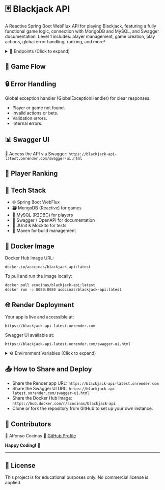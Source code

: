 # 🃏 Blackjack API

A Reactive Spring Boot WebFlux API for playing Blackjack, featuring a fully functional game logic, connection with MongoDB and MySQL, and Swagger documentation.
Level 1 includes: player management, game creation, play actions, global error handling, ranking, and more!

<details>
<summary>🚀 Endpoints (Click to expand)</summary>

| Method | Endpoint              | Description                 |
| ------ | --------------------- | --------------------------- |
| POST   | /game/new             | Create a new Blackjack game |
| GET    | /game/{id}            | Get game details by ID      |
| POST   | /game/{id}/play/hit   | Player hits (requests card) |
| POST   | /game/{id}/play/stand | Player stands               |
| DELETE | /game/{id}            | Delete a game               |
| GET    | /game/ranking         | Get player ranking          |
| GET    | /players              | List all players            |
| POST   | /players              | Create a new player         |
| GET    | /players/{id}         | Get player by ID            |
| PUT    | /players/{id}         | Update player               |
| DELETE | /players/{id}         | Delete player               |

</details>

## 📖 Game Flow

## 🔒 Error Handling

Global exception handler (GlobalExceptionHandler) for clear responses:

* Player or game not found.
* Invalid actions or bets.
* Validation errors.
* Internal errors.

## 📊 Swagger UI

📍 Access the API via Swagger: `https://blackjack-api-latest.onrender.com/swagger-ui.html`

## 🏅 Player Ranking

## 🧰 Tech Stack

* 🌐 Spring Boot WebFlux
* 🗃 MongoDB (Reactive) for games
* 💾 MySQL (R2DBC) for players
* 🔎 Swagger / OpenAPI for documentation
* 🧪 JUnit & Mockito for tests
* 🐘 Maven for build management

## 🐳 Docker Image

Docker Hub Image URL:

```
docker.io/acocinas/blackjack-api:latest
```

To pull and run the image locally:

```bash
docker pull acocinas/blackjack-api:latest
docker run -p 8080:8080 acocinas/blackjack-api:latest
```

## 🌐 Render Deployment

Your app is live and accessible at:

```
https://blackjack-api-latest.onrender.com
```

Swagger UI available at:

```
https://blackjack-api-latest.onrender.com/swagger-ui.html
```

<details>
<summary>⚙️ Environment Variables (Click to expand)</summary>

| Variable                     | Value                                                                                                                              |
| ---------------------------- | ---------------------------------------------------------------------------------------------------------------------------------- |
| `SPRING_R2DBC_URL`           | `r2dbc:mysql://root:@mysql:3306/blackjack_db`                                                                                      |
| `SPRING_R2DBC_USERNAME`      | `root`                                                                                                                             |
| `SPRING_R2DBC_PASSWORD`      | *""*                                                                                                               |
| `MYSQL_ALLOW_EMPTY_PASSWORD` | `yes`                                                                                                                              |
| `MYSQL_DATABASE`             | `blackjack_db`                                                                                                                     |
| `SPRING_DATA_MONGODB_URI`    | `mongodb+srv://blackjackuser:blackjackpass@cluster0.efdbcf5.mongodb.net/blackjack_db?retryWrites=true&w=majority&appName=Cluster0` |
| `MONGO_URI`                  | `mongodb+srv://blackjackuser:blackjackpass@cluster0.efdbcf5.mongodb.net/blackjack_db?retryWrites=true&w=majority&appName=Cluster0` |
| `MYSQL_URL`                  | `r2dbc:mysql://root:@mysql:3306/blackjack_db`                                                                                      |
| `MYSQL_USER`                 | `root`                                                                                                                             |
| `MYSQL_PASS`                 | *""*                                                                                                    |

</details>

## 📤 How to Share and Deploy

* Share the Render app URL: `https://blackjack-api-latest.onrender.com`
* Share the Swagger UI URL: `https://blackjack-api-latest.onrender.com/swagger-ui.html`
* Share the Docker Hub Image: `https://hub.docker.com/r/acocinas/blackjack-api`
* Clone or fork the repository from GitHub to set up your own instance.

## 📢 Contributors

👤 Alfonso Cocinas
🔗 [GitHub Profile](https://github.com/acocinas)

**Happy Coding!** 🚀

---

## 📄 License

This project is for educational purposes only. No commercial license is applied.
